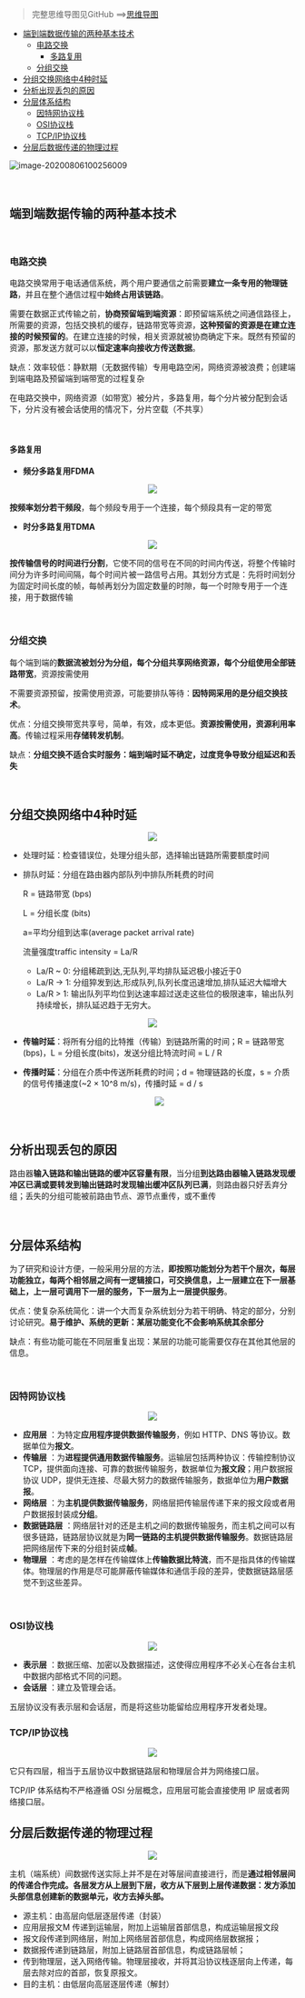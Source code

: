 > 完整思维导图见GitHub  ==>[思维导图](https://github.com/Kay-Rick/Resources/tree/master/Computer%20NetWork/%E6%80%9D%E7%BB%B4%E5%AF%BC%E5%9B%BE)



- [端到端数据传输的两种基本技术](#端到端数据传输的两种基本技术)
  - [电路交换](#电路交换)
    - [多路复用](#多路复用)
  - [分组交换](#分组交换)
- [分组交换网络中4种时延](#分组交换网络中4种时延)
- [分析出现丢包的原因](#分析出现丢包的原因)
- [分层体系结构](#分层体系结构)
  - [因特网协议栈](#因特网协议栈)
  - [OSI协议栈](#osi协议栈)
  - [TCP/IP协议栈](#tcpip协议栈)
- [分层后数据传递的物理过程](#分层后数据传递的物理过程)


![image-20200806100256009](https://kay-rick.oss-cn-beijing.aliyuncs.com/img/image-20200806100256009.png)

</br>

## 端到端数据传输的两种基本技术

</br>

### 电路交换

电路交换常用于电话通信系统，两个用户要通信之前需要**建立一条专用的物理链路**，并且在整个通信过程中**始终占用该链路**。

需要在数据正式传输之前，**协商预留端到端资源**：即预留端系统之间通信路径上，所需要的资源，包括交换机的缓存，链路带宽等资源，**这种预留的资源是在建立连接的时候预留的**。在建立连接的时候，相关资源就被协商确定下来。既然有预留的资源，那发送方就可以以**恒定速率向接收方传送数据**。

缺点：效率较低：静默期（无数据传输）专用电路空闲，网络资源被浪费；创建端到端电路及预留端到端带宽的过程复杂

在电路交换中，网络资源（如带宽）被分片，多路复用，每个分片被分配到会话下，分片没有被会话使用的情况下，分片空载（不共享）

</br>

#### 多路复用

- **频分多路复用FDMA**


<div align="center">
    <img src = https://kay-rick.oss-cn-beijing.aliyuncs.com/img/image-20200806104133182.png></img>
</div>

​		**按频率划分若干频段**，每个频段专用于一个连接，每个频段具有一定的带宽

- **时分多路复用TDMA**

<div align="center">
    <img src = https://kay-rick.oss-cn-beijing.aliyuncs.com/img/image-20200806104220677.png></img>
</div>

​		**按传输信号的时间进行分割**，它使不同的信号在不同的时间内传送，将整个传输时间分为许多时间间隔，每个时间片被一路信号占用。其划分方式是：先将时间划分为固定时间长度的帧，每帧再划分为固定数量的时隙，每一个时隙专用于一个连接，用于数据传输

</br>

### 分组交换

每个端到端的**数据流被划分为分组，每个分组共享网络资源，每个分组使用全部链路带宽**，资源按需使用

不需要资源预留，按需使用资源，可能要排队等待：**因特网采用的是分组交换技术**。

优点：分组交换带宽共享号，简单，有效，成本更低。**资源按需使用，资源利用率高**。传输过程采用**存储转发机制**。

缺点：**分组交换不适合实时服务：端到端时延不确定，过度竞争导致分组延迟和丢失**

</br>



## 分组交换网络中4种时延

<div align="center">
    <img src = https://kay-rick.oss-cn-beijing.aliyuncs.com/img/image-20200806105528301.png></img>
</div>

- 处理时延：检查错误位，处理分组头部，选择输出链路所需要额度时间

- 排队时延：分组在路由器内部队列中排队所耗费的时间

  R = 链路带宽 (bps)

  L = 分组长度 (bits)

  a=平均分组到达率(average packet arrival rate)

  流量强度traffic intensity = La/R

  - La/R ~ 0: 分组稀疏到达,无队列,平均排队延迟极小接近于0
  - La/R -> 1: 分组猝发到达,形成队列,队列长度迅速增加,排队延迟大幅增大
  - La/R > 1: 输出队列平均位到达速率超过送走这些位的极限速率，输出队列持续增长，排队延迟趋于无穷大。

<div align="center">
    <img src = https://kay-rick.oss-cn-beijing.aliyuncs.com/img/image-20200806110819882.png></img>
</div>

- **传输时延**：将所有分组的比特推（传输）到链路所需的时间；R = 链路带宽(bps)，L = 分组长度(bits)，发送分组比特流时间 = L / R

- **传播时延**：分组在介质中传送所耗费的时间；d = 物理链路的长度，s = 介质的信号传播速度(~2 × 10^8 m/s)，传播时延 = d / s

  <div align="center">
      <img src = https://kay-rick.oss-cn-beijing.aliyuncs.com/img/image-20200806141328315.png></img>
  </div>								

</br>



## 分析出现丢包的原因

​		路由器**输入链路和输出链路的缓冲区容量有限**，当分组**到达路由器输入链路发现缓冲区已满或要转发到输出链路时发现输出缓冲区队列已满**，则路由器只好丢弃分组；丢失的分组可能被前路由节点、源节点重传，或不重传

</br>

## 分层体系结构

为了研究和设计方便，一般采用分层的方法，**即按照功能划分为若干个层次，每层功能独立，每两个相邻层之间有一逻辑接口，可交换信息，上一层建立在下一层基础上，上一层可调用下一层的服务，下一层为上一层提供服务**。

优点：使复杂系统简化：讲一个大而复杂系统划分为若干明确、特定的部分，分别讨论研究。**易于维护、系统的更新：某层功能变化不会影响系统其余部分**

缺点：有些功能可能在不同层重复出现：某层的功能可能需要仅存在其他其他层的信息。



</br>

### 因特网协议栈

<div align="center">
    <img src = https://kay-rick.oss-cn-beijing.aliyuncs.com/img/image-20200806131134377.png></img>
</div>

- **应用层** ：为特定**应用程序提供数据传输服务**，例如 HTTP、DNS 等协议。数据单位为**报文**。
- **传输层** ：为**进程提供通用数据传输服务**。运输层包括两种协议：传输控制协议 TCP，提供面向连接、可靠的数据传输服务，数据单位为**报文段**；用户数据报协议 UDP，提供无连接、尽最大努力的数据传输服务，数据单位为**用户数据报**。
- **网络层** ：为**主机提供数据传输服务**，网络层把传输层传递下来的报文段或者用户数据报封装成**分组**。
- **数据链路层** ：网络层针对的还是主机之间的数据传输服务，而主机之间可以有很多链路，链路层协议就是为**同一链路的主机提供数据传输服务**。数据链路层把网络层传下来的分组封装成**帧**。
- **物理层** ：考虑的是怎样在传输媒体上**传输数据比特流**，而不是指具体的传输媒体。物理层的作用是尽可能屏蔽传输媒体和通信手段的差异，使数据链路层感觉不到这些差异。

</br>

### OSI协议栈

<div align="center">
    <img src = https://kay-rick.oss-cn-beijing.aliyuncs.com/img/image-20200806131452108.png></img>
</div>

- **表示层** ：数据压缩、加密以及数据描述，这使得应用程序不必关心在各台主机中数据内部格式不同的问题。
- **会话层** ：建立及管理会话。

五层协议没有表示层和会话层，而是将这些功能留给应用程序开发者处理。



### TCP/IP协议栈

<div align="center">
    <img src = https://kay-rick.oss-cn-beijing.aliyuncs.com/img/image-20200806132822967.png></img>
</div>

它只有四层，相当于五层协议中数据链路层和物理层合并为网络接口层。

TCP/IP 体系结构不严格遵循 OSI 分层概念，应用层可能会直接使用 IP 层或者网络接口层。



## 分层后数据传递的物理过程

<div align="center">
    <img src = https://kay-rick.oss-cn-beijing.aliyuncs.com/img/image-20200806134327174.png></img>
</div>



主机（端系统）间数据传送实际上并不是在对等层间直接进行，而是**通过相邻层间的传递合作完成。各层发方从上层到下层，收方从下层到上层传递数据：发方添加头部信息创建新的数据单元，收方去掉头部。**

- 源主机：由高层向低层逐层传递（封装）
- 应用层报文M 传递到运输层，附加上运输层首部信息，构成运输层报文段
- 报文段传递到网络层，附加上网络层首部信息，构成网络层数据报；
- 数据报传递到链路层，附加上链路层首部信息，构成链路层帧；
- 传到物理层，送入网络传输。物理层接收，并将其沿协议栈逐层向上传递，每层去除对应的首部，恢复原报文。
- 目的主机：由低层向高层逐层传递（解封）
  